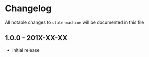 # Changelog

All notable changes to `state-machine` will be documented in this file

## 1.0.0 - 201X-XX-XX

- initial release
